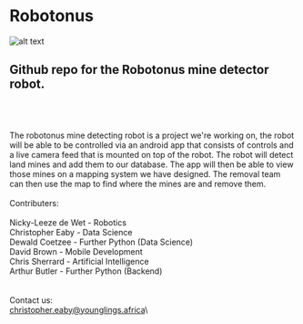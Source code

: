 # Robotonus

![alt text](https://cdn.discordapp.com/attachments/709387034879328316/801341258157129728/WhatsApp_Image_2020-10-29_at_10.05.16_AM.jpeg)

Github repo for the Robotonus mine detector robot.
--------------------------------------------------
\
\
\
The robotonus mine detecting robot is a project we're working on, the robot will be able to be controlled via an android app that consists of controls and a live camera feed that is mounted on top of the robot. The robot will detect land mines and add them to our database. The app will then be able to view those mines on a mapping system we have designed. The removal team can then use the map to find where the mines are and remove them.
\
\
Contributers:\
\
Nicky-Leeze de Wet - Robotics\
Christopher Eaby   - Data Science\
Dewald Coetzee     - Further Python (Data Science)\
David Brown        - Mobile Development\
Chris Sherrard     - Artificial Intelligence\
Arthur Butler      - Further Python (Backend)\
\
\
Contact us:\
christopher.eaby@younglings.africa\
